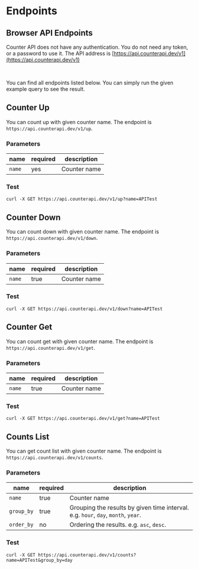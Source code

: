 # Endpoints

## Browser API Endpoints

Counter API does not have any authentication. You do not need any token, or a password to use it. The API address
is [https://api.counterapi.dev/v1](https://api.counterapi.dev/v1)

<br/>

You can find all endpoints listed below. You can simply run the given example query to see the result.

## Counter Up

You can count up with given counter name. The endpoint is `https://api.counterapi.dev/v1/up`.

### Parameters

name | required | description
--- | --- | ---
`name`| yes | Counter name

### Test

```shell
curl -X GET https://api.counterapi.dev/v1/up?name=APITest
```

<APIRun type="up" />

## Counter Down

You can count down with given counter name. The endpoint is `https://api.counterapi.dev/v1/down`.

### Parameters

name | required | description
--- | --- | ---
`name`| true | Counter name

### Test

```shell
curl -X GET https://api.counterapi.dev/v1/down?name=APITest
```

<APIRun type="down" />

## Counter Get

You can count get with given counter name. The endpoint is `https://api.counterapi.dev/v1/get`.

### Parameters

name | required | description
--- | --- | ---
`name`| true | Counter name

### Test

```shell
curl -X GET https://api.counterapi.dev/v1/get?name=APITest
```

<APIRun type="get" />

## Counts List

You can get count list with given counter name. The endpoint is `https://api.counterapi.dev/v1/counts`.

### Parameters

name | required | description
--- | --- | ---
`name`| true | Counter name
`group_by`| true | Grouping the results by given time interval. e.g. `hour`, `day`, `month`, `year`.
`order_by`| no | Ordering the results. e.g. `asc`, `desc`.

### Test

```shell
curl -X GET https://api.counterapi.dev/v1/counts?name=APITest&group_by=day
```

<APIRun type="counts/" />
